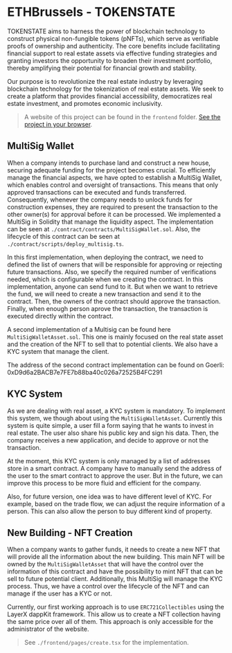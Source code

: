 
# ETHBrussels - TOKENSTATE

TOKENSTATE aims to harness the power of blockchain technology to construct physical non-fungible tokens (pNFTs), which serve as verifiable proofs of ownership and authenticity. The core benefits include facilitating financial support to real estate assets via effective funding strategies and granting investors the opportunity to broaden their investment portfolio, thereby amplifying their potential for financial growth and stability.

Our purpose is to revolutionize the real estate industry by leveraging blockchain technology for the tokenization of real estate assets. We seek to create a platform that provides financial accessibility, democratizes real estate investment, and promotes economic inclusivity.

> A website of this project can be found in the `frontend` folder. [See the project in your browser](https://eth-brussels.vercel.app/).

## MultiSig Wallet

When a company intends to purchase land and construct a new house, securing adequate funding for the project becomes crucial. To efficiently manage the financial aspects, we have opted to establish a MultiSig Wallet, which enables control and oversight of transactions. This means that only approved transactions can be executed and funds transferred. Consequently, whenever the company needs to unlock funds for construction expenses, they are required to present the transaction to the other owner(s) for approval before it can be processed. We implemented a MultiSig in Solidity that manage the liquidity aspect. The implementation can be seen at `./contract/contracts/MultiSigWallet.sol`. Also, the lifecycle of this contract can be seen at `./contract/scripts/deploy_multisig.ts`. 

In this first implementation, when deploying the contract, we need to defined the list of owners that will be responsible for approving or rejecting future transactions. Also, we specify the required number of verifications needed, which is configurable when we creating the contract.
In this implementation, anyone can send fund to it. But when we want to retrieve the fund, we will need to create a new transaction and send it to the contract. Then, the owners of the contract should approve the transaction. Finally, when enough person aprove the transaction, the transaction is executed directly within the contract.

A second implementation of a Multisig can be found here `MultiSigWalletAsset.sol`. This one is mainly focused on the real state asset and the creation of the NFT to sell that to potential clients. We also have a KYC system that manage the client.

The address of the second contract implementation can be found on Goerli: 0xD9d6a2BACB7e7FE7b88ba40c026a72525B4FC291

## KYC System

As we are dealing with real asset, a KYC system is mandatory. To implement this system, we though about using the `MultiSigWalletAsset`. Currently this system is quite simple, a user fill a form saying that he wants to invest in real estate. The user also share his public key and sign his data. Then, the company receives a new application, and decide to approve or not the transaction. 

At the moment, this KYC system is only managed by a list of addresses store in a smart contract. A company have to manually send the address of the user to the smart contract to approve the user. But in the future, we can improve this process to be more fluid and efficient for the company. 

Also, for future version, one idea was to have different level of KYC. For example, based on the trade flow, we can adjust the require information of a person. This can also allow the person to buy different kind of property. 


## New Building - NFT Creation

When a company wants to gather funds, it needs to create a new NFT that will provide all the information about the new building. This main NFT will be owned by the `MultiSigWalletAsset` that will have the control over the information of this contract and have the possibility to mint NFT that can be sell to future potential client. Additionally, this MultiSig will manage the KYC process. Thus, we have a control over the lifecycle of the NFT and can manage if the user has a KYC or not.

Currently, our first working approach is to use `ERC721Collectibles` using the LayerX dappKit framework. This allow us to create a NFT collection having the same price over all of them. This approach is only accessible for the administrator of the website. 

> See `./frontend/pages/create.tsx` for the implementation.
